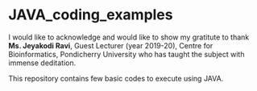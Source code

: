 # JAVA_coding_examples

I would like to acknowledge and would like to show my gratitute to thank **Ms. Jeyakodi Ravi**, Guest Lecturer (year 2019-20), Centre for Bioinformatics, Pondicherry University who has taught the subject with immense deditation. 

This repository contains few basic codes to execute using JAVA. 
